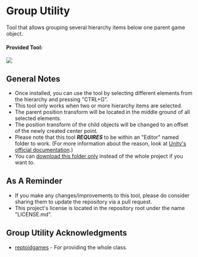 # Group Utility
Tool that allows grouping several hierarchy items below one parent game object.

#### Provided Tool:
![](https://github.com/heisarzola/Unity-Development-Tools/blob/master/Tools/Editor/Group%20Utility/Group%20Utility.gif)

## General Notes

* Once installed, you can use the tool by selecting different elements from the hierarchy and pressing "CTRL+G".
* This tool only works when two or more hierarchy items are selected.
* The parent position transform will be located in the middle ground of all selected elements.
* The position transform of the child objects will be changed to an offset of the newly created center point.
* Please note that this tool ***REQUIRES*** to be within an "Editor" named folder to work. (For more information about the reason, look at [Unity's official documentation](https://docs.unity3d.com/560/Documentation/Manual/SpecialFolders.html).)
* You can [download this folder only](https://minhaskamal.github.io/DownGit/#/home?url=https://github.com/heisarzola/Unity-Development-Tools/tree/master/Tools/Editor/Group%20Utility) instead of the whole project if you want to.

## As A Reminder 
* If you make any changes/improvements to this tool, please do consider sharing them to update the repository via a pull request.
* This project's license is located in the repository root under the name "LICENSE.md".

## Group Utility Acknowledgments

* [reptoidgames](http://www.reptoidgames.com/goodies/GroupUtility.cs) - For providing the whole class.